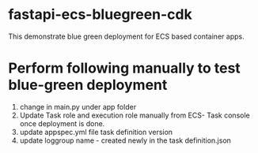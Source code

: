 # fastapi-ecs-bluegreen-cdk
This demonstrate blue green deployment for ECS based container apps.
# Perform following manually to test blue-green deployment
1. change in main.py under app folder
2. Update Task role and execution role manually from ECS- Task console once deployment is done.
3. update appspec.yml file task definition version
4. update loggroup name - created newly in the task definition.json
